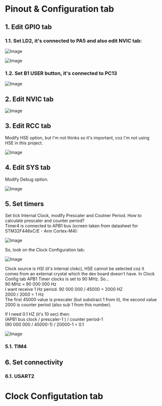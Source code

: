 # Pinout & Configuration tab
## 1. Edit GPIO tab
### 1.1. Set LD2, it's connected to PA5 and also edit NVIC tab:

![Image](https://github.com/user-attachments/assets/72c46a01-cfe9-4ded-b5c9-ad71786c103f)

![Image](https://github.com/user-attachments/assets/5d9f2fd5-f7b2-42d3-b861-e3eab0de5bb1)

### 1.2. Set B1 USER button, it's connected to PC13

![Image](https://github.com/user-attachments/assets/1667ca12-90fb-4efb-9fb0-2021e464cf14)

## 2. Edit NVIC tab

![Image](https://github.com/user-attachments/assets/1697d1d0-37ae-4745-8660-ec1ada2f5d43)

## 3. Edit RCC tab
Modify HSE option, but I'm not thinks so it's important, coz I'm not using HSE
in this project.

![Image](https://github.com/user-attachments/assets/06ade53b-e249-4f52-814a-4395b6a30e45)

## 4. Edit SYS tab
Modify Debug option.

![Image](https://github.com/user-attachments/assets/f905a0c9-334c-4695-aad9-2043cf4c740f)

## 5. Set timers
Set tick Internal Clock, modify Prescaler and Coutner Period. How to calculate
prescaler and counter period? <br/>
Timer4 is connected to APB1 bus (screen taken from datasheet for STM32F446xC/E - 
Arm Cortex-M4):

![Image](https://github.com/user-attachments/assets/069cd9c7-e27b-4506-a4fb-f9e827eee95f)

So, look on the Clock Configuration tab:

![Image](https://github.com/user-attachments/assets/f4a4a557-7cda-4121-a9fb-52483d2fdc8f)

Clock source is HSI (it's internal clokc), HSE cannot be selected coz it comes 
from an external crystal which the dev board doesn't have. In Clock Config tab
APB1 Timer clocks is set to 90 MHz. So... <br/>
90 MHz = 90 000 000 Hz <br/>
I want receive 1 Hz period. 90 000 000 / 45000 = 2000 HZ <br/>
2000 / 2000 = 1 Hz <br/>
The first 45000 value is prescaler (but substract 1 from it), the second value
2000 is counter period (also sub 1 from this number).

If I need 0.1 HZ (it's 10 sec) then: <br/>
(APB1 bus clock / prescaler-1 ) / counter period-1 <br/>
(90 000 000 / 45000-1) / 20000-1 = 0.1

![Image](https://github.com/user-attachments/assets/6162e7d4-6140-4fb3-a6ec-8f56628cf207)

### 5.1. TIM4
## 6. Set connectivity
### 6.1. USART2

# Clock Configutation tab
